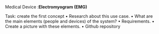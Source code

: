 Medical Device :**Electromyogram (EMG)**

Task: create the first concept
• Research about this use case.
• What are the main elements (people and
devices) of the system?
• Requirements.
• Create a picture with these elements.
• Github repository
